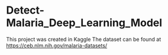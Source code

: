 # Detect-Malaria_Deep_Learning_Model


This project was created in Kaggle
The dataset can be found at https://ceb.nlm.nih.gov/malaria-datasets/
